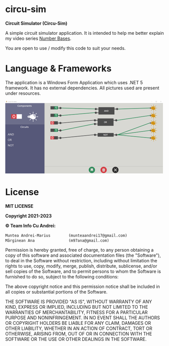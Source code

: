 # circu-sim
**Circuit Simulator (Circu-Sim)**

A simple circuit simulator application.
It is intended to help me better explain my video series [Number Bases](https://youtube.com/playlist?list=PL4IUhWJ-QZnPcc7u_CJZJDec6dr429WXz).

You are open to use / modify this code to suit your needs.

# Language & Frameworks
The application is a Windows Form Application which uses .NET 5 framework.
It has no external dependencies. All pictures used are present under resources.

![Screenshot](ApplicationPreview.png)

# License
**MIT LICENSE**

**Copyright 2021-2023**

**© Team Info Cu Andrei:**

    Muntea Andrei-Marius        (munteaandrei17@gmail.com)
    Mărginean Ana               (m97ana@gmail.com)

Permission is hereby granted, free of charge, to any person obtaining a copy of this software and associated documentation files (the "Software"), to deal in the Software without restriction, including without limitation the rights to use, copy, modify, merge, publish, distribute, sublicense, and/or sell copies of the Software, and to permit persons to whom the Software is furnished to do so, subject to the following conditions:

The above copyright notice and this permission notice shall be included in all copies or substantial portions of the Software.

THE SOFTWARE IS PROVIDED "AS IS", WITHOUT WARRANTY OF ANY KIND, EXPRESS OR IMPLIED, INCLUDING BUT NOT LIMITED TO THE WARRANTIES OF MERCHANTABILITY, FITNESS FOR A PARTICULAR PURPOSE AND NONINFRINGEMENT. IN NO EVENT SHALL THE AUTHORS OR COPYRIGHT HOLDERS BE LIABLE FOR ANY CLAIM, DAMAGES OR OTHER LIABILITY, WHETHER IN AN ACTION OF CONTRACT, TORT OR OTHERWISE, ARISING FROM, OUT OF OR IN CONNECTION WITH THE SOFTWARE OR THE USE OR OTHER DEALINGS IN THE SOFTWARE.